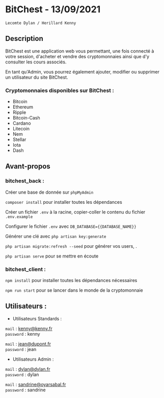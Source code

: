 # BitChest - 13/09/2021

`Lecomte Dylan / Herillard Kenny`

## Description

BitChest est une application web vous permettant, une fois connecté à votre session, d'acheter et vendre des cryptomonnaies ainsi que d'y consulter les cours associés. 

En tant qu'Admin, vous pourrez également ajouter, modifier ou supprimer un utilisateur du site BitChest.

### Cryptomonnaies disponibles sur BitChest :
- Bitcoin
- Ethereum
- Ripple
- Bitcoin-Cash
- Cardano
- Litecoin
- Nem
- Stellar
- Iota
- Dash

## Avant-propos

### bitchest_back :

Créer une base de donnée sur `phpMyAdmin`

`composer install` pour installer toutes les dépendances

Créer un fichier `.env` à la racine, copier-coller le contenu du fichier `.env.example`

Configurer le fichier `.env` avec `DB_DATABASE={{DATABASE_NAME}}`

Générer une clé avec `php artisan key:generate`

`php artisan migrate:refresh --seed` pour générer vos users, .

`php artisan serve` pour se mettre en écoute 

### bitchest_client :

`npm install` pour installer toutes les dépendances nécessaires

`npm run start` pour se lancer dans le monde de la cryptomonnaie

## Utilisateurs :

- Utilisateurs Standards : </br>

`mail` : kenny@kenny.fr </br>
`password` : kenny

`mail` : jean@dupont.fr </br>
`password` : jean

- Utilisateurs Admin : </br>

`mail` : dylan@dylan.fr </br>
`password` : dylan

`mail` : sandrine@oyarsabal.fr </br>
`password` : sandrine

